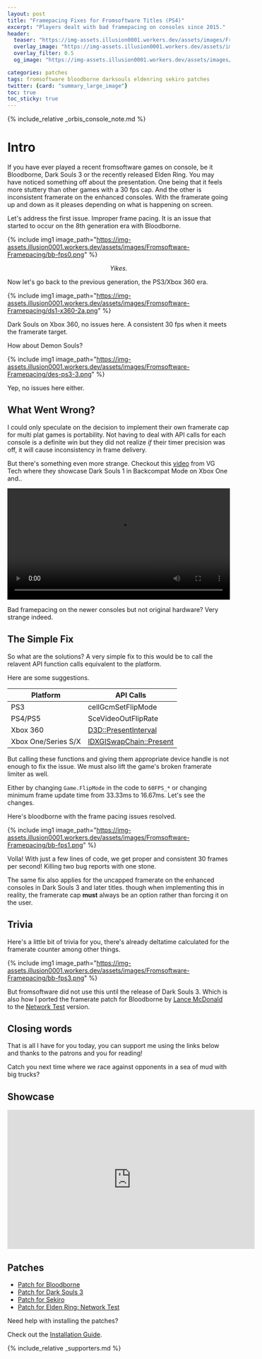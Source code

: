 ```yaml
---
layout: post
title: "Framepacing Fixes for Fromsoftware Titles (PS4)"
excerpt: "Players dealt with bad framepacing on consoles since 2015."
header:
  teaser: "https://img-assets.illusion0001.workers.dev/assets/images/Fromsoftware-Framepacing/thumbnail_0a.png"
  overlay_image: "https://img-assets.illusion0001.workers.dev/assets/images/Fromsoftware-Framepacing/thumbnail_01.png"
  overlay_filter: 0.5
  og_image: "https://img-assets.illusion0001.workers.dev/assets/images/Fromsoftware-Framepacing/thumbnail_0a.png"

categories: patches
tags: fromsoftware bloodborne darksouls eldenring sekiro patches
twitter: {card: "summary_large_image"}
toc: true
toc_sticky: true
---
```


<!--
If things went to plan, you're probably here from the digital foundry video.

Hi there! (Wave emoji)
-->

{% include_relative _orbis_console_note.md %}

# Intro

If you have ever played a recent fromsoftware games on console, be it Bloodborne, Dark Souls 3 or the recently released Elden Ring. You may have noticed something off about the presentation. One being that it feels more stuttery than other games with a 30 fps cap. And the other is inconsistent framerate on the enhanced consoles. With the framerate going up and down as it pleases depending on what is happening on screen.

Let's address the first issue. Improper frame pacing. It is an issue that started to occur on the 8th generation era with Bloodborne.

{% include img1 image_path="https://img-assets.illusion0001.workers.dev/assets/images/Fromsoftware-Framepacing/bb-fps0.png" %}

<div align=center>
<em>Yikes. <i class="twa twa-grimacing-face"></i></em>
</div>

Now let's go back to the previous generation, the PS3/Xbox 360 era.

{% include img1 image_path="https://img-assets.illusion0001.workers.dev/assets/images/Fromsoftware-Framepacing/ds1-x360-2a.png" %}

Dark Souls on Xbox 360, no issues here. A consistent 30 fps when it meets the framerate target.

How about Demon Souls?

{% include img1 image_path="https://img-assets.illusion0001.workers.dev/assets/images/Fromsoftware-Framepacing/des-ps3-3.png" %}

Yep, no issues here either.

## What Went Wrong?

I could only speculate on the decision to implement their own framerate cap for multi plat games is portability. Not having to deal with API calls for each console is a definite win but they did not realize *if* their timer precision was off, it will cause inconsistency in frame delivery.

But there's something even more strange. Checkout this [video](https://youtu.be/BN_4-d1wPQw?t=162) from VG Tech where they showcase Dark Souls 1 in Backcompat Mode on Xbox One and..

<div align="center">
<video width="100%" controls loop>
  <source src="https://img-assets.illusion0001.workers.dev/assets/images/Fromsoftware-Framepacing/ds1-vgtech-trimmed-9752-10680.mp4" type="video/mp4">
</video>
</div>

Bad framepacing on the newer consoles but not original hardware? Very strange indeed. <i class="twa twa-thinking-face"></i>

## The Simple Fix

So what are the solutions? A very simple fix to this would be to call the relavent API function calls equivalent to the platform.

Here are some suggestions.

| Platform | API Calls |
|---|---|
| PS3 | cellGcmSetFlipMode |
| PS4/PS5 | SceVideoOutFlipRate |
| Xbox 360 | [D3D::PresentInterval](https://docs.microsoft.com/ja-jp/previous-versions/windows/desktop/bb322831(v=vs.85)) |
| Xbox One/Series S/X | [IDXGISwapChain::Present](https://docs.microsoft.com/ja-jp/windows/win32/api/dxgi/nf-dxgi-idxgiswapchain-present) |

But calling these functions and giving them appropriate device handle is not enough to fix the issue. We must also lift the game's broken framerate limiter as well.

Either by changing `Game.FlipMode` in the code to `60FPS_*` or changing minimum frame update time from 33.33ms to 16.67ms. Let's see the changes.

Here's bloodborne with the frame pacing issues resolved.

{% include img1 image_path="https://img-assets.illusion0001.workers.dev/assets/images/Fromsoftware-Framepacing/bb-fps1.png" %}

Volla! With just a few lines of code, we get proper and consistent 30 frames per second! Killing two bug reports with one stone.

The same fix also applies for the uncapped framerate on the enhanced consoles in Dark Souls 3 and later titles. though when implementing this in reality, the framerate cap **must** always be an option rather than forcing it on the user.

## Trivia

Here's a little bit of trivia for you, there's already deltatime calculated for the framerate counter among other things.

{% include img1 image_path="https://img-assets.illusion0001.workers.dev/assets/images/Fromsoftware-Framepacing/bb-fps3.png" %}

But fromsoftware did not use this until the release of Dark Souls 3. Which is also how I ported the framerate patch for Bloodborne by [Lance McDonald](https://twitter.com/manfightdragon) to the [Network Test](/_patch/BloodborneNetworkTest-Orbis/) version.

## Closing words

That is all I have for you today, you can support me using the links below and thanks to the patrons and you for reading!

Catch you next time where we race against opponents in a sea of mud with big trucks?

## Showcase

<div align="center">
<iframe width="560" height="315" src="https://www.youtube.com/embed/gxsnY6l-iPI" title="YouTube video player" frameborder="0" allow="accelerometer; autoplay; clipboard-write; encrypted-media; gyroscope; picture-in-picture" allowfullscreen></iframe>
</div>

## Patches

- <a href="/_patch/Bloodborne-Orbis/" class="button" role="button"><i class='fas fa-download'></i> Patch for Bloodborne</a>
- <a href="/_patch/DarkSoulsIIITheFireFadesEdition-Orbis/" class="button" role="button"><i class='fas fa-download'></i> Patch for Dark Souls 3</a>
- <a href="/_patch/SekiroShadowsDieTwice-Orbis/" class="button" role="button"><i class='fas fa-download'></i> Patch for Sekiro</a>
- <a href="/_patch/EldenRingNetworkTest-Orbis/" class="button" role="button"><i class='fas fa-download'></i> Patch for Elden Ring: Network Test</a>

Need help with installing the patches?

Check out the [Installation Guide](/install-instructions/).

{% include_relative _supporters.md %}
